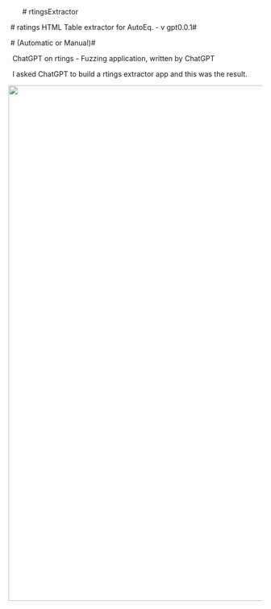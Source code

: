 
&nbsp;&nbsp;&nbsp;&nbsp;&nbsp;&nbsp;  # rtingsExtractor

&nbsp;# ratings HTML Table extractor for AutoEq.  - v gpt0.0.1#

&nbsp;# (Automatic or Manual)#

&nbsp;  ChatGPT on rtings - Fuzzing application, written by ChatGPT



&nbsp;&nbsp;I asked ChatGPT to build a rtings extractor app and this was the result. 

<img src="https://images.pexels.com/photos/2007647/pexels-photo-2007647.jpeg?auto=compress&cs=tinysrgb&w=1260&h=750&dpr=2" height="1024 " width="1024"/>
